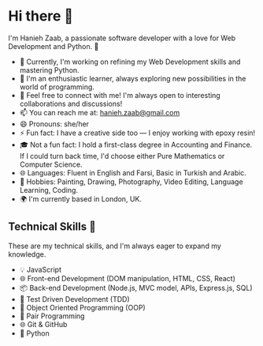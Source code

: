 # Hi there 👋

I'm Hanieh Zaab, a passionate software developer with a love for Web Development and Python. 🚀

- 🔭 Currently, I'm working on refining my Web Development skills and mastering Python.
- 🌱 I'm an enthusiastic learner, always exploring new possibilities in the world of programming.
- 💬 Feel free to connect with me! I'm always open to interesting collaborations and discussions!
- 📫 You can reach me at: hanieh.zaab@gmail.com
- 😄 Pronouns: she/her
- ⚡ Fun fact: I have a creative side too — I enjoy working with epoxy resin!
- 🎓 Not a fun fact: I hold a first-class degree in Accounting and Finance. If I could turn back time, I'd choose either Pure Mathematics or Computer Science.
- 🌐 Languages: Fluent in English and Farsi, Basic in Turkish and Arabic.
- 🎨 Hobbies: Painting, Drawing, Photography, Video Editing, Language Learning, Coding.
- 🌍 I'm currently based in London, UK.


## Technical Skills 🚀

These are my technical skills, and I'm always eager to expand my knowledge.

- 💡 JavaScript
- 🌐 Front-end Development (DOM manipulation, HTML, CSS, React)
- 📦 Back-end Development (Node.js, MVC model, APIs, Express.js, SQL)
- 🧪 Test Driven Development (TDD)
- 🧩 Object Oriented Programming (OOP)
- 👥 Pair Programming
- 🌐 Git & GitHub
- 🐍 Python








